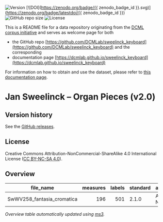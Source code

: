 ![Version](https://img.shields.io/github/v/release/DCMLab/sweelinck_keyboard?display_name=tag)
[![DOI](https://zenodo.org/badge/{{ zenodo_badge_id }}.svg)](https://zenodo.org/badge/latestdoi/{{ zenodo_badge_id }})
![GitHub repo size](https://img.shields.io/github/repo-size/DCMLab/sweelinck_keyboard)
![License](https://img.shields.io/badge/license-CC%20BY--NC--SA%204.0-9cf)


This is a README file for a data repository originating from the [DCML corpus initiative](https://github.com/DCMLab/dcml_corpora)
and serves as welcome page for both 

* the GitHub repo [https://github.com/DCMLab/sweelinck_keyboard](https://github.com/DCMLab/sweelinck_keyboard) and the corresponding
* documentation page [https://dcmlab.github.io/sweelinck_keyboard](https://dcmlab.github.io/sweelinck_keyboard)

For information on how to obtain and use the dataset, please refer to [this documentation page](https://dcmlab.github.io/sweelinck_keyboard/introduction).

# Jan Sweelinck – Organ Pieces (v2.0)


## Version history

See the [GitHub releases](https://github.com/DCMLab/sweelinck_keyboard/releases).

## License

Creative Commons Attribution-NonCommercial-ShareAlike 4.0 International License ([CC BY-NC-SA 4.0](https://creativecommons.org/licenses/by-nc-sa/4.0/)).


## Overview
|        file_name         |measures|labels|standard| annotators |
|--------------------------|-------:|-----:|--------|------------|
|SwWV258_fantasia_cromatica|     196|   501|2.1.0   |Adrian Nagel|


*Overview table automatically updated using [ms3](https://ms3.readthedocs.io/).*
